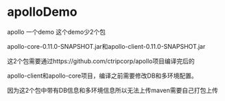 # apolloDemo
apollo 一个demo 这个demo少2个包


apollo-core-0.11.0-SNAPSHOT.jar和apollo-client-0.11.0-SNAPSHOT.jar


这2个包需要通过https://github.com/ctripcorp/apollo项目编译完后的


apollo-client和apollo-core项目，编译之前需要修改DB和多环境配置。


因为这2个包中带有DB信息和多环境信息所以无法上传maven需要自己打包上传
